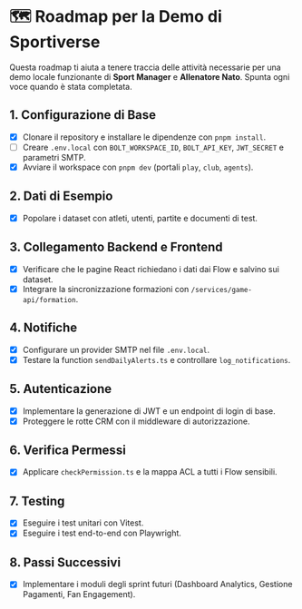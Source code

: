 # 🗺️ Roadmap per la Demo di Sportiverse

Questa roadmap ti aiuta a tenere traccia delle attività necessarie per una demo locale funzionante di **Sport Manager** e **Allenatore Nato**. Spunta ogni voce quando è stata completata.

## 1. Configurazione di Base
- [x] Clonare il repository e installare le dipendenze con `pnpm install`.
- [ ] Creare `.env.local` con `BOLT_WORKSPACE_ID`, `BOLT_API_KEY`, `JWT_SECRET` e parametri SMTP.
- [x] Avviare il workspace con `pnpm dev` (portali `play`, `club`, `agents`).

## 2. Dati di Esempio
- [x] Popolare i dataset con atleti, utenti, partite e documenti di test.

## 3. Collegamento Backend e Frontend
- [x] Verificare che le pagine React richiedano i dati dai Flow e salvino sui dataset.
- [x] Integrare la sincronizzazione formazioni con `/services/game-api/formation`.

## 4. Notifiche
- [x] Configurare un provider SMTP nel file `.env.local`.
- [x] Testare la function `sendDailyAlerts.ts` e controllare `log_notifications`.

## 5. Autenticazione
- [x] Implementare la generazione di JWT e un endpoint di login di base.
- [x] Proteggere le rotte CRM con il middleware di autorizzazione.

## 6. Verifica Permessi
- [x] Applicare `checkPermission.ts` e la mappa ACL a tutti i Flow sensibili.

## 7. Testing
- [x] Eseguire i test unitari con Vitest.
- [x] Eseguire i test end-to-end con Playwright.

## 8. Passi Successivi
- [x] Implementare i moduli degli sprint futuri (Dashboard Analytics, Gestione Pagamenti, Fan Engagement).

